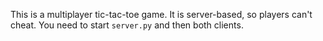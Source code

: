 This is a multiplayer tic-tac-toe game. It is server-based, so players can't cheat. You need to start `server.py` and then both clients.  